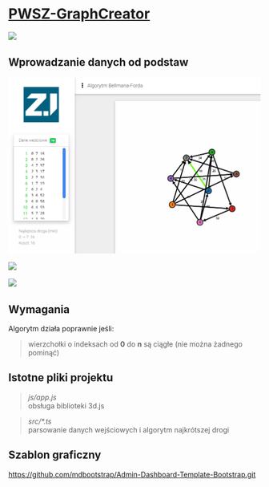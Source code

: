 # <a href="https://informacja.github.io/PWSZ-GraphCreator/">PWSZ-GraphCreator</a>

<img style="display: inlinie;" src="/img/3way.png"> </img>

## Wprowadzanie danych od podstaw
<img style="display: inlinie;" src="/img/input.gif"> </img>

<img style="display: inlinie;" src="/img/intro.gif"> </img>

<img style="display: inlinie;" src="/img/erase.gif"> </img>


## Wymagania 
Algorytm działa poprawnie jeśli: 
>wierzchołki o indeksach od <b>0</b> do <b>n</b> są ciągłe (nie można żadnego pominąć)

## Istotne pliki projektu
 > <i>js/app.js</i> <br>obsługa biblioteki 3d.js<br>
 
 > <i>src/*.ts</i>  <br>parsowanie danych wejściowych i algorytm najkrótszej drogi

## Szablon graficzny
 https://github.com/mdbootstrap/Admin-Dashboard-Template-Bootstrap.git
 